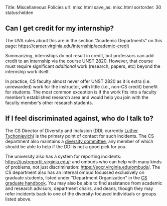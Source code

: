 Title: Miscellaneous Policies
url: misc.html
save_as: misc.html
sortorder: 30
status:hidden

## Can I get credit for my internship?

The UVA rules about this are in the section “Academic Departments” on this page: <https://career.virginia.edu/internship/academic-credit>

Summarizing, internships do not result in credit, but professors can add credit to an internship via the course UNST 2820. However, that course must require significant *additional* work (research, papers, etc) beyond the internship work itself.

In practice, CS faculty almost never offer UNST 2820 as it is extra (i.e. unrewarded) work for the instructor, with little (i.e., non-CS credit) benefit for students. The most common exception is if the work fits into a faculty member’s established research area and would help you join with the faculty member’s other research students.

## If I feel discriminated against, who do I talk to?

The CS Director of Diversity and Inclusion (DDI, currently [Luther Tychonievich](mailto:tychonievich@virginia.edu)) is the primary point of contact for such incidents.
The CS department also maintains a [diversity committee](https://engineering.virginia.edu/departments/computer-science/about-computer-science/diversity-department-computer-science), any member of which should be able to help if the DDI is not a good pick for you.

The university also has a system for reporting incidents: <https://justreportit.virginia.edu/>;
and ombuds who can help with many kinds of problems, not just discrimination: <https://eocr.virginia.edu/ombuds/>.
The CS department also has an internal ombud focussed exclusively on graduate students, listed under "Department Organization" in the [CS graduate handbook](https://libra.cs.virginia.edu/handbook/grad-handbook.pdf).
You may also be able to find assistance from academic and research advisors, department chairs, and deans, though they may refer incidents back to one of the diversity-focused individuals or groups listed above.
